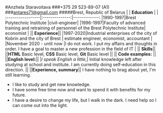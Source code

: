 #Anzhela Staravoitava
###+375 29 523-89-07 (A1)
###antares71@gmail.com
#####Brest, Republic of Belarus
|                  | **Education** |             |
:-----------------|:--------------:|-------------:
|1990-1997|Brest Polytechnic Institute |civil-engineer|
|1996-1997|Faculty of advanced training and retraining of personnel of the Brest Polytechnic Institute| economist |
|| **Experience**||
|1997-2020|Industrial enterprises of the city of Kobrin and the city of Brest | estimate engineer, economist, accountant |
|November 2020 - until now |I do not work. I put my affairs and thoughts in order. I have a goal to master a new profession in the field of IT |
|| **Skills**||
||**HTML** Basic level, **CSS** Basic level, **Git** Basic level ||
|| **Code examples:** ||
||**English level:**||
|_I speak English a little,_| Initial knowledge left after studying at school and institute. I am currently doing self-education in this direction. ||
||**Experience, summary**||
I have nothing to brag about yet, I'm still learning.

* I like to study and get new knowledge.
* I have some free time now and want to spend it with benefits for my future.
* I have a desire to change my life, but I walk in the dark. I need help so I can come out into the light.